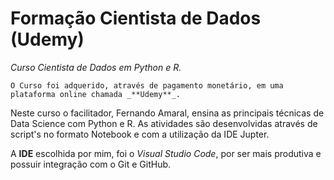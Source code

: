 # Formação Cientista de Dados (Udemy)
 _Curso Cientista de Dados em Python e R._

    O Curso foi adquerido, através de pagamento monetário, em uma plataforma online chamada _**Udemy**_.
Neste curso o facilitador, Fernando Amaral, ensina as principais técnicas de Data Science com Python e R. As atividades são desenvolvidas através de script's no formato Notebook e com a utilização da IDE Jupter.

A **IDE** escolhida por mim, foi o _Visual Studio Code_, por ser mais produtiva e possuir integração com o Git e GitHub.